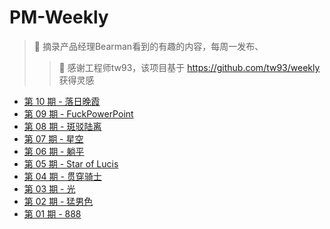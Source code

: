 # PM-Weekly

> 🍜 摘录产品经理Bearman看到的有趣的内容，每周一发布、
>> 👏 感谢工程师tw93，该项目基于 https://github.com/tw93/weekly 获得灵感

* [第 10 期 - 落日晚霞](https://pm.bearman.xyz/posts/10-落日晚霞)
* [第 09 期 - FuckPowerPoint](https://pm.bearman.xyz/posts/09-FuckPowerPoint)
* [第 08 期 - 斑驳陆离](https://pm.bearman.xyz/posts/08-斑驳陆离)
* [第 07 期 - 星空](https://pm.bearman.xyz/posts/07-星空)
* [第 06 期 - 躺平](https://pm.bearman.xyz/posts/06-躺平)
* [第 05 期 - Star of Lucis](https://pm.bearman.xyz/posts/05-Star%20of%20Lucis)
* [第 04 期 - 贯穿骑士](https://pm.bearman.xyz/posts/04-贯穿骑士)
* [第 03 期 - 光](https://pm.bearman.xyz/posts/03-光)
* [第 02 期 - 猛男色](https://pm.bearman.xyz/posts/02-猛男色)
* [第 01 期 - 888](https://pm.bearman.xyz/posts/01-888)
